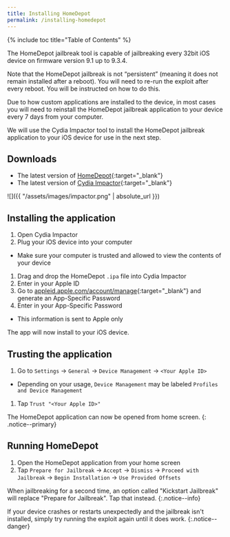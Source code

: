 ```yaml
---
title: Installing HomeDepot
permalink: /installing-homedepot
---
```


{% include toc title="Table of Contents" %}

The HomeDepot jailbreak tool is capable of jailbreaking every 32bit iOS device on firmware version 9.1 up to 9.3.4.

Note that the HomeDepot jailbreak is not “persistent” (meaning it does not remain installed after a reboot). You will need to re-run the exploit after every reboot. You will be instructed on how to do this.

Due to how custom applications are installed to the device, in most cases you will need to reinstall the HomeDepot jailbreak application to your device every 7 days from your computer.

We will use the Cydia Impactor tool to install the HomeDepot jailbreak application to your iOS device for use in the next step.

## Downloads

- The latest version of [HomeDepot](http://wall.supplies/){:target="_blank"}
- The latest version of [Cydia Impactor](http://www.cydiaimpactor.com/){:target="_blank"}

![]({{ "/assets/images/impactor.png" | absolute_url }})

## Installing the application

1. Open Cydia Impactor
1. Plug your iOS device into your computer
  - Make sure your computer is trusted and allowed to view the contents of your device
1. Drag and drop the HomeDepot `.ipa` file into Cydia Impactor
1. Enter in your Apple ID
1. Go to [appleid.apple.com/account/manage](https://appleid.apple.com/account/manage){:target="_blank"} and generate an App-Specific Password
1. Enter in your App-Specific Password
  - This information is sent to Apple only

The app will now install to your iOS device.

## Trusting the application

1. Go to `Settings` -> `General` -> `Device Management` -> `<Your Apple ID>`
  - Depending on your usage, `Device Management` may be labeled `Profiles and Device Management`
1. Tap `Trust "<Your Apple ID>"`

The HomeDepot application can now be opened from home screen.
{: .notice--primary}

## Running HomeDepot

1. Open the HomeDepot application from your home screen
1. Tap `Prepare for Jailbreak` -> `Accept` -> `Dismiss` -> `Proceed with Jailbreak` -> `Begin Installation` -> `Use Provided Offsets`

When jailbreaking for a second time, an option called "Kickstart Jailbreak" will replace "Prepare for Jailbreak". Tap that instead.
{:.notice--info}

If your device crashes or restarts unexpectedly and the jailbreak isn't installed, simply try running the exploit again until it does work.
{:.notice--danger}

